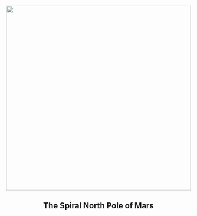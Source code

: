 
<p align="center"><img src="https://apod.nasa.gov/apod/image/2507/MarsNorthPole_MarsExpress_960.jpg" width="500" height="500"></p>
<h2 align="center"> The Spiral North Pole of Mars </h2>
